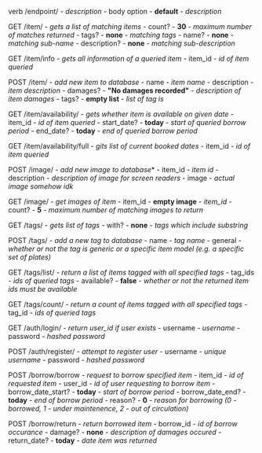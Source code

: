verb /endpoint/ - *description*
    - body option - **default** - *description*

GET /item/ - *gets a list of matching items*
    - count? - **30** - *maximum number of matches returned*
    - tags? - **none** - *matching tags*
    - name? - **none** - *matching sub-name*
    - description? - **none** - *matching sub-description*

GET /item/info - *gets all information of a queried item*
    - item_id - *id of item queried*

POST /item/ - *add new item to database*
    - name - *item name*
    - description - *item description*
    - damages? - **"No damages recorded"** - *description of item damages*
    - tags? - **empty list** - *list of tag is*

GET /item/availability/ - *gets whether item is available on given date*
    - item_id - *id of item queried*
    - start_date? - **today** - *start of queried borrow period*
    - end_date? - **today** - *end of queried borrow period*

GET /item/availability/full - *gits list of current booked dates*
    - item_id - *id of item queried*

POST /image/ - *add new image to database**
    - item_id - *item id*
    - description - *description of image for screen readers*
    - image - *actual image somehow idk*

GET /image/ - *get images of item*
    - item_id - **empty image** - *item_id*
    - count? - **5** - *maximum number of matching images to return*

GET /tags/ - *gets list of tags*
    - with? - **none** - *tags which include substring*
    
POST /tags/ - *add a new tag to database*
    - name - *tag name*
    - general - *whether or not the tag is generic or a specific item model (e.g. a specific set of plates)*

GET /tags/list/ - *return a list of items tagged with all specified tags*
    - tag_ids - *ids of queried tags*
    - available? - **false** - *whether or not the returned item ids must be available*

GET /tags/count/ - *return a count of items tagged with all specified tags*
    - tag_id - *ids of queried tags*






GET /auth/login/ - *return user_id if user exists*
    - username - *username*
    - password - *hashed password*

POST /auth/register/ - *attempt to register user*
    - username - *unique username*
    - password - *hashed password*

POST /borrow/borrow - *request to borrow specified item*
    - item_id - *id of requested item*
    - user_id - *id of user requesting to borrow item*
    - borrow_date_start? - **today** - *start of borrow period*
    - borrow_date_end? - **today** - *end of borrow period*
    - reason? - **0** - *reason for borrowing (0 - borrowed, 1 - under maintenence, 2 - out of circulation)*

POST /borrow/return - *return borrowed item*
    - borrow_id - *id of borrow occurance*
    - damage? - **none** - *description of damages occured*
    - return_date? - **today** - *date item was returned*


